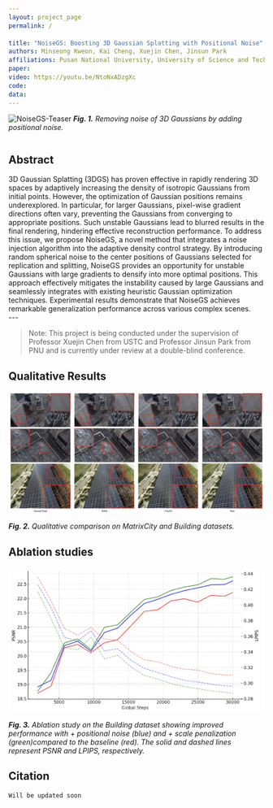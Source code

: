```yaml
---
layout: project_page
permalink: /

title: "NoiseGS: Boosting 3D Gaussian Splatting with Positional Noise"
authors: Minseong Kweon, Kai Cheng, Xuejin Chen, Jinsun Park
affiliations: Pusan National University, University of Science and Technology of China
paper:
video: https://youtu.be/NtoNxADzgXc
code:
data:
---
```


![NoiseGS-Teaser](/static/image/NoiseGS-teaser.png)
_**Fig. 1.** Removing noise of 3D Gaussians by adding positional noise._

<!-- Using HTML to center the abstract -->
<div class="columns is-centered has-text-centered">
    <div class="column is-four-fifths">
        <h2>Abstract</h2>
        <div class="content has-text-justified">
3D Gaussian Splatting (3DGS) has proven effective in rapidly rendering 3D spaces by adaptively increasing the density of isotropic Gaussians from initial points. However, the optimization of Gaussian positions remains underexplored. In particular, for larger Gaussians, pixel-wise gradient directions often vary, preventing the Gaussians from converging to appropriate positions. Such unstable Gaussians lead to blurred results in the final rendering, hindering effective reconstruction performance. To address this issue, we propose NoiseGS, a novel method that integrates a noise injection algorithm into the adaptive density control strategy. By introducing random spherical noise to the center positions of Gaussians selected for replication and splitting, NoiseGS provides an opportunity for unstable Gaussians with large gradients to densify into more optimal positions. This approach effectively mitigates the instability caused by large Gaussians and seamlessly integrates with existing heuristic Gaussian optimization techniques. Experimental results demonstrate that NoiseGS achieves remarkable generalization performance across various complex scenes.
        </div>
    </div>
</div>
---

> Note: This project is being conducted under the supervision of Professor Xuejin Chen from USTC and Professor Jinsun Park from PNU and is currently under review at a double-blind conference.

## Qualitative Results

![comparison](/static/image/Comparison.png)

_**Fig. 2.** Qualitative comparison on MatrixCity and Building datasets._

## Ablation studies

![ablation](/static/image/Ablation.png)

_**Fig. 3.** Ablation study on the Building dataset showing improved performance with + positional noise (blue) and + scale penalization (green)compared to the baseline (red). The solid and dashed lines represent PSNR and LPIPS, respectively._

## Citation

```
Will be updated soon
```
